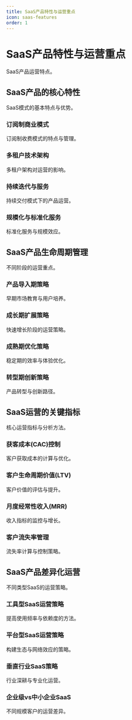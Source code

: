 ```yaml
---
title: SaaS产品特性与运营重点
icon: saas-features
order: 1
---
```


# SaaS产品特性与运营重点

SaaS产品运营特点。

## SaaS产品的核心特性

SaaS模式的基本特点与优势。

### 订阅制商业模式

订阅制收费模式的特点与管理。

### 多租户技术架构

多租户架构对运营的影响。

### 持续迭代与服务

持续交付模式下的产品运营。

### 规模化与标准化服务

标准化服务与规模效应。

## SaaS产品生命周期管理

不同阶段的运营重点。

### 产品导入期策略

早期市场教育与用户培养。

### 成长期扩展策略

快速增长阶段的运营策略。

### 成熟期优化策略

稳定期的效率与体验优化。

### 转型期创新策略

产品转型与创新路径。

## SaaS运营的关键指标

核心运营指标与分析方法。

### 获客成本(CAC)控制

客户获取成本的计算与优化。

### 客户生命周期价值(LTV)

客户价值的评估与提升。

### 月度经常性收入(MRR)

收入指标的监控与增长。

### 客户流失率管理

流失率计算与控制策略。

## SaaS产品差异化运营

不同类型SaaS的运营策略。

### 工具型SaaS运营策略

提高使用频率与依赖度的方法。

### 平台型SaaS运营策略

构建生态与网络效应的策略。

### 垂直行业SaaS策略

行业深耕与专业化运营。

### 企业级vs中小企业SaaS

不同规模客户的运营差异。


